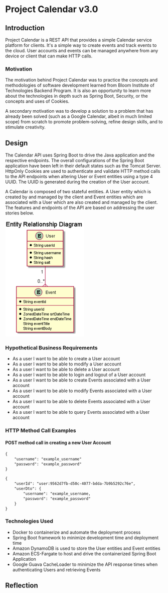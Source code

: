 # Project Calendar v3.0

## Introduction

Project Calendar is a REST API that provides a simple Calendar service platform for clients. It's a simple way to create
events and track events to the cloud. User accounts and events can be managed anywhere from any device or client that 
can make HTTP calls.

### Motivation

The motivation behind Project Calendar was to practice the concepts and methodologies of software development learned 
from Bloom Institute of Technologies Backend Program. It is also an opportunity to learn more about the technologies in 
depth such as Spring Boot, Security, or the concepts and uses of Cookies.

A secondary motivation was to develop a solution to a problem that has already been solved (such as a Google Calendar, 
albeit in much limited scope) from scratch to promote problem-solving, refine design skills, and to stimulate 
creativity.

## Design

The Calendar API uses Spring Boot to drive the Java application and the respective endpoints. The overall configurations
of the Spring Boot application have been left in their default states such as the Tomcat Server. HttpOnly Cookies are 
used to authenticate and validate HTTP method calls to the API endpoints when altering User or Event entities using a
type 4 UUID. The UUID is generated during the creation of the User account.

A Calendar is composed of two stateful entities. A User entity which is created by and managed by the client and Event 
entities which are associated with a User which are also created and managed by the client. The features and endpoints 
of the API are based on addressing the user stories below.

![User Events ERD Diagram.](src/main/resources/User_Events_ERD.png)

### Hypothetical Business Requirements
* As a user I want to be able to create a User account
* As a user I want to be able to modify a User account
* As a user I want to be able to delete a User account
* As a user I want to be able to login and logout of a User account
* As a user I want to be able to create Events associated with a User account
* As a user I want to be able to modify Events associated with a User account
* As a user I want to be able to delete Events associated with a User account
* As a user I want to be able to query Events associated with a User account

### HTTP Method Call Examples
#### POST method call in creating a new User Account
```
{
    "username": "example_username"
    "password": "example_password"
}
```

```
{
    "userId": "user:9562d7fb-d50c-4077-bdda-7b9b5292c76e",
    "userDto": {
        "username": "example_username,
        "password": "example_password"
    }
}
```

### Technologies Used
* Docker to containerize and automate the deployment process
* Spring Boot framework to minimize development time and deployment time
* Amazon DynamoDB is used to store the User entities and Event entities
* Amazon ECS-Fargate to host and drive the containerized Spring Boot Application 
* Google Guava CacheLoader to minimize the API response times when authenticating Users and retrieving Events

## Reflection
